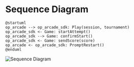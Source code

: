 # Sequence Diagram

```
@startuml
op_arcade --> op_arcade_sdk: Play(session, tournament)
op_arcade_sdk <- Game: startAttempt()
op_arcade_sdk --> Game: confirmStart()
op_arcade_sdk <- Game: sendScore(score)
op_arcade <- op_arcade_sdk: PromptRestart()
@enduml
```

![Sequence Diagram](http://www.plantuml.com/plantuml/png/TSv1gi90383XVK-HvJnulK0HgIktOWzGGYT2iKbAabbuUnafeWKtWS37d_GUQ55uQNGTqIRC16rxXFSsUhvtS5dmaPpSPvL_22qco2Jnrtn1EBHmHgOENjbJ1F4QQQVgWOrDAhVPUAWw_OwHv65Ie-HrVhXgzg-QyXfNygtPa-J2onC0.png)